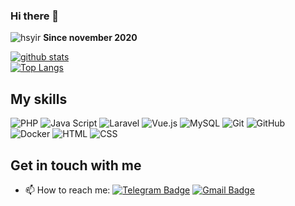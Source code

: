 ### Hi there 👋

<p align=left> <img src=https://komarev.com/ghpvc/?username=hsyir alt=hsyir /> <b>Since november 2020</b></p>

[![github stats](https://github-readme-stats.vercel.app/api?username=hsyir)](https://github.com/anuraghazra/github-readme-stats) 
<br>
[![Top Langs](https://github-readme-stats.vercel.app/api/top-langs/?username=hsyir&layout=compact)](https://github.com/anuraghazra/github-readme-stats)

<!--
**hsyir/hsyir** is a ✨ _special_ ✨ repository because its `README.md` (this file) appears on your GitHub profile.

Here are some ideas to get you started:

- 🔭 I’m currently working on ...
- 🌱 I’m currently learning ...
- 👯 I’m looking to collaborate on ...
- 🤔 I’m looking for help with ...
- 💬 Ask me about ...
- 📫 How to reach me: ...
- 😄 Pronouns: ...
- ⚡ Fun fact: ...
-->

<h2 >My skills</h2>

<p >
    <img src="https://img.shields.io/badge/-PHP-777BB4?style=for-the-badge&logo=php&logoColor=white" alt="PHP">
    <img src="https://img.shields.io/badge/-JavaScript-F7DF1E?style=for-the-badge&logo=javascript&logoColor=white" alt="Java Script">
    <img src="https://img.shields.io/badge/-Laravel-FF2D20?style=for-the-badge&logo=laravel&logoColor=white" alt="Laravel">
    <img src="https://img.shields.io/badge/-Vue.js-4FC08D?style=for-the-badge&logo=vue.js&logoColor=white" alt="Vue.js">
    <img src="https://img.shields.io/badge/-MySQL-4479A1?style=for-the-badge&logo=mysql&logoColor=white" alt="MySQL">
    <img src="https://img.shields.io/badge/-Git-F05032?style=for-the-badge&logo=git&logoColor=white" alt="Git">
    <img src="https://img.shields.io/badge/-Github-181717?style=for-the-badge&logo=github&logoColor=white" alt="GitHub">
    <img src="https://img.shields.io/badge/-Docker-2496ED?style=for-the-badge&logo=docker&logoColor=white" alt="Docker">
    <img src="https://img.shields.io/badge/-HTML5-E34F26?style=for-the-badge&logo=html5&logoColor=white" alt="HTML">
    <img src="https://img.shields.io/badge/-CSS3-1572B6?style=for-the-badge&logo=css3&logoColor=white" alt="CSS">
</p>


## Get in touch with me 
- 📫 How to reach me: 
[![Telegram Badge](https://img.shields.io/badge/-Telegram-blue?style=flat&logo=telegram&logoColor=white&link=https://t.me/hsy1985)](https://t.me/hsy1985)
[![Gmail Badge](https://img.shields.io/badge/-Gmail-red?style=flat&logo=gmail&logoColor=white&link=hosseinyaghmaee@gmail.com)](mailto:hosseinyaghmaee@gmail.com)
